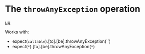 # The `throwAnyException` operation

[up](../README.md)

Works with:
  - expect(`callable`).[to].[be].throwAnyException(``)
  - expect(`*`).[to].[be].throwAnyException(`*`)
